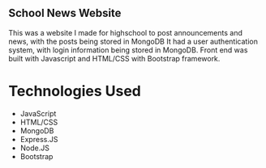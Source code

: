 ## School News Website

This was a website I made for highschool to post announcements and news, with the posts being stored in MongoDB
It had a user authentication system, with login information being stored in MongoDB.
Front end was built with Javascript and HTML/CSS with Bootstrap framework.

# Technologies Used

- JavaScript
- HTML/CSS
- MongoDB
- Express.JS
- Node.JS
- Bootstrap
